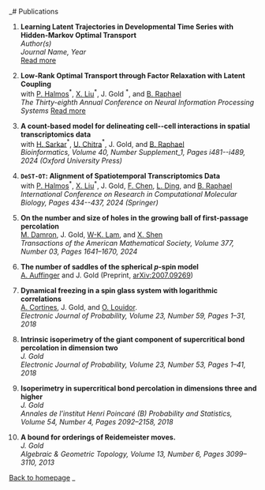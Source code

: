 _# Publications

1. **Learning Latent Trajectories in Developmental Time Series with Hidden-Markov Optimal Transport**  
   *Author(s)*  
   *Journal Name, Year*  
   [Read more](link-to-paper-1)

2. **Low-Rank Optimal Transport through Factor Relaxation with Latent Coupling**  
   with [P. Halmos](https://www.linkedin.com/in/peter-halmos-680937124)$^{ * }$, [X. Liu](https://scholar.google.com/citations?user=ZiK_z9EAAAAJ&hl=en)$^{ * }$, J. Gold $^{ * }$, and [B. Raphael](https://www.cs.princeton.edu/~braphael/)  
   *The Thirty-eighth Annual Conference on Neural Information Processing Systems*
   [Read more](link-to-paper-1)


4. **A count-based model for delineating cell--cell interactions in spatial transcriptomics data**  
   with [H. Sarkar](https://www.hiraksarkar.com)$^{ * }$, [U. Chitra](https://uthsavc.github.io)$^{ * }$, J. Gold, and [B. Raphael](https://www.cs.princeton.edu/~braphael/)  
   *Bioinformatics, Volume 40, Number Supplement\_1, Pages i481--i489, 2024 (Oxford University Press)*

5. **`DeST-OT`: Alignment of Spatiotemporal Transcriptomics Data**  
   with [P. Halmos](https://www.linkedin.com/in/peter-halmos-680937124)$^{ * }$, [X. Liu](https://scholar.google.com/citations?user=ZiK_z9EAAAAJ&hl=en)$^{ * }$, J. Gold, [F. Chen](https://nephrology.wustl.edu/people/feng-chen-phd/), [L. Ding](https://dinglab.wustl.edu), and [B. Raphael](https://www.cs.princeton.edu/~braphael/)  
   *International Conference on Research in Computational Molecular Biology, Pages 434--437, 2024 (Springer)*


6. **On the number and size of holes in the growing ball of first-passage percolation**  
   [M. Damron](https://people.math.gatech.edu/~mdamron6/), J. Gold, [W-K. Lam](https://wk-lam.github.io/), and [X. Shen](https://people.math.wisc.edu/~xshen/)  
   *Transactions of the American Mathematical Society, Volume 377, Number 03, Pages 1641–1670, 2024*

7. **The number of saddles of the spherical $p$-spin model**  
   [A. Auffinger](http://math.northwestern.edu/~auffing/) and J. Gold
   (Preprint, [arXiv:2007.09269](https://arxiv.org/pdf/2007.09269.pdf))

8. **Dynamical freezing in a spin glass system with logarithmic correlations**  
   [A. Cortines](http://user.math.uzh.ch/cortines/), J. Gold, and [O. Louidor](https://ie.technion.ac.il/~olouidor/).  
   *Electronic Journal of Probability, Volume 23, Number 59, Pages 1–31, 2018*

9. **Intrinsic isoperimetry of the giant component of supercritical bond percolation in dimension two**  
   *J. Gold*  
   *Electronic Journal of Probability, Volume 23, Number 53, Pages 1–41, 2018*

10. **Isoperimetry in supercritical bond percolation in dimensions three and higher**  
   *J. Gold*  
   *Annales de l’institut Henri Poincaré (B) Probability and Statistics, Volume 54, Number 4, Pages 2092–2158, 2018*

11. **A bound for orderings of Reidemeister moves.**  
    *J. Gold*  
    *Algebraic & Geometric Topology, Volume 13, Number 6, Pages 3099–3110, 2013*

[Back to homepage](README.md)
_
